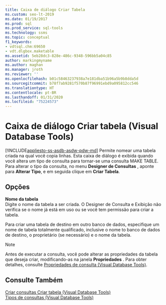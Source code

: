 ```yaml
---
title: Caixa de diálogo Criar Tabela
ms.custom: seo-lt-2019
ms.date: 01/19/2017
ms.prod: sql
ms.prod_service: sql-tools
ms.technology: ssms
ms.topic: conceptual
f1_keywords:
- vdtsql.chm:69650
- vdt.dlgbox.maketable
ms.assetid: 5eb28dc3-828e-486c-9348-596bb5a04c85
author: markingmyname
ms.author: maghan
ms.manager: jroth
ms.reviewer: ''
ms.openlocfilehash: b01c58463237938a7e181dba51b96a5b9b8dda5d
ms.sourcegitcommit: b78f7ab9281f570b87f96991ebd9a095812cc546
ms.translationtype: HT
ms.contentlocale: pt-BR
ms.lasthandoff: 01/31/2020
ms.locfileid: "75224573"
---
```

# <a name="make-table-dialog-box-visual-database-tools"></a>Caixa de diálogo Criar tabela (Visual Database Tools)
[!INCLUDE[appliesto-ss-asdb-asdw-pdw-md](../../includes/appliesto-ss-asdb-asdw-pdw-md.md)]
Permite nomear uma tabela criada na qual você copia linhas. Esta caixa de diálogo é exibida quando você altera um tipo de consulta para tornar-se uma consulta MAKE TABLE. Para alterar o tipo da consulta, no menu **Designer de Consultas** , aponte para **Alterar Tipo**, e em seguida clique em **Criar Tabela**.  
  
## <a name="options"></a>Opções  
**Nome da tabela**  
Digite o nome da tabela a ser criada. O Designer de Consulta e Exibição não verifica se o nome já está em uso ou se você tem permissão para criar a tabela.  
  
Para criar uma tabela de destino em outro banco de dados, especifique um nome de tabela totalmente qualificado, inclusive o nome to banco de dados de destino, o proprietário (se necessário) e o nome da tabela.  
  
> [!NOTE]  
> Antes de executar a consulta, você pode alterar as propriedades da tabela que deseja criar, modificando-as na janela **Propriedades** . Para obter detalhes, consulte [Propriedades de consulta &#40;Visual Database Tools&#41;](../../ssms/visual-db-tools/query-properties-visual-database-tools.md).  
  
## <a name="see-also"></a>Consulte Também  
[Criar consultas Criar tabela &#40;Visual Database Tools&#41;](../../ssms/visual-db-tools/create-make-table-queries-visual-database-tools.md)  
[Tipos de consultas &#40;Visual Database Tools&#41;](../../ssms/visual-db-tools/types-of-queries-visual-database-tools.md)  
  
